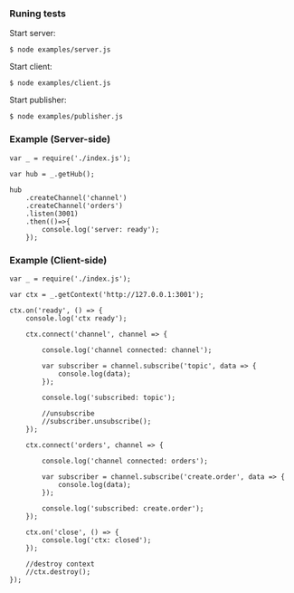 ### Runing tests
 	
 Start server:
 
    $ node examples/server.js
    
 Start client:
    
    $ node examples/client.js
 
 Start publisher:
 
    $ node examples/publisher.js

### Example (Server-side)

    var _ = require('./index.js');

	var hub = _.getHub();

	hub
		.createChannel('channel')
	 	.createChannel('orders')
 		.listen(3001)
		.then(()=>{
			console.log('server: ready');	
	 	});

### Example (Client-side)


    var _ = require('./index.js');

	var ctx = _.getContext('http://127.0.0.1:3001');

	ctx.on('ready', () => {
		console.log('ctx ready');

		ctx.connect('channel', channel => {

			console.log('channel connected: channel');

			var subscriber = channel.subscribe('topic', data => {
				console.log(data);
			});

			console.log('subscribed: topic');

			//unsubscribe
			//subscriber.unsubscribe();
		});

		ctx.connect('orders', channel => {

			console.log('channel connected: orders');

			var subscriber = channel.subscribe('create.order', data => {
				console.log(data);
			});

			console.log('subscribed: create.order');
		});

		ctx.on('close', () => {
			console.log('ctx: closed');
		});

		//destroy context
		//ctx.destroy();
	});